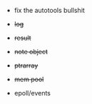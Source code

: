 - fix the autotools bullshit
- ~~log~~
- ~~result~~
- ~~note object~~
- ~~ptrarray~~
- ~~mem pool~~

- epoll/events
